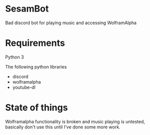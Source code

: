 # SesamBot
Bad discord bot for playing music and accessing WolframAlpha

# Requirements
Python 3

The following python libraries
* discord
* wolframalpha
* youtube-dl

# State of things
Wolframalpha functionality is broken and music playing is untested, basically don't use this until I've done some more work.
